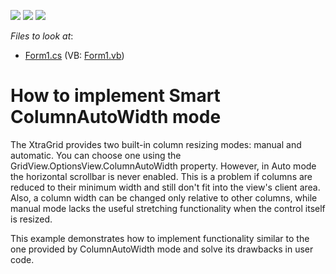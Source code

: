 <!-- default badges list -->
![](https://img.shields.io/endpoint?url=https://codecentral.devexpress.com/api/v1/VersionRange/128629792/13.1.4%2B)
[![](https://img.shields.io/badge/Open_in_DevExpress_Support_Center-FF7200?style=flat-square&logo=DevExpress&logoColor=white)](https://supportcenter.devexpress.com/ticket/details/E1595)
[![](https://img.shields.io/badge/📖_How_to_use_DevExpress_Examples-e9f6fc?style=flat-square)](https://docs.devexpress.com/GeneralInformation/403183)
<!-- default badges end -->
<!-- default file list -->
*Files to look at*:

* [Form1.cs](./CS/WindowsApplication8/Form1.cs) (VB: [Form1.vb](./VB/WindowsApplication8/Form1.vb))
<!-- default file list end -->
# How to implement Smart ColumnAutoWidth mode


<p>The XtraGrid provides two built-in column resizing modes: manual and automatic. You can choose one using the GridView.OptionsView.ColumnAutoWidth property. However, in Auto mode the horizontal scrollbar is never enabled. This is a problem if columns are reduced to their minimum width and still don't fit into the view's client area. Also, a column width can be changed only relative to other columns, while manual mode lacks the useful stretching functionality when the control itself is resized.</p>
<p>This example demonstrates how to implement functionality similar to the one provided by ColumnAutoWidth mode and solve its drawbacks in user code.</p>

<br/>


